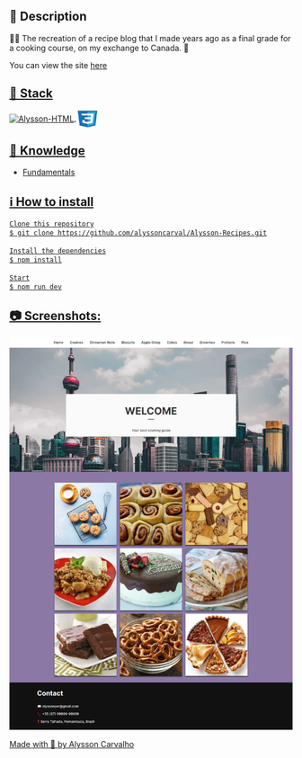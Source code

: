 <h2>🔖 Description</h2>
<p>👩‍🍳 The recreation of a recipe blog that I made years ago as a final grade for a cooking course, on my exchange to Canada. 🍪</p>
<p>You can view the site <a href="https://alysson-recipes.vercel.app/" target="_blank">here</p>

<h2>🚀 Stack</h2>
<div style="display: inline_block">
  <img align="center" alt="Alysson-HTML" height="30" width="40" src="https://raw.githubusercontent.com/devicons/devicon/master/icons/html5/nextjs-original.svg">
  <img align="center" alt="Alysson-CSS" height="30" width="40" src="https://raw.githubusercontent.com/devicons/devicon/master/icons/css3/css3-original.svg">
</div>

<h2>📌 Knowledge</h2>
<ul>
    <li>Fundamentals</li>
</ul>

<h2>ℹ️ How to install</h2>

    Clone this repository
    $ git clone https://github.com/alyssoncarval/Alysson-Recipes.git

    Install the dependencies
    $ npm install

    Start
    $ npm run dev

<h2>📷 Screenshots:</h2>

<img src="/public/screenshot.png">

Made with 🤍 by <a href="https://github.com/alyssoncarval/" target="_blank">Alysson Carvalho</a></p>
